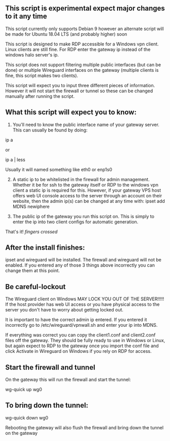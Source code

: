 ## This script is experimental expect major changes to it any time


This script currently only supports Debian 9 however an alternate script will be made for Ubuntu 18.04 LTS (and probably higher) soon


This script is designed to make RDP accessible for a Windows vpn client. Linux clients are still fine. For RDP enter the gateway ip instead of the windows halo server's ip.


This script does not support filtering multiple public interfaces (but can be done) or multiple Wireguard interfaces on the gateway (multiple clients is fine, this script makes two clients).


This script will expect you to input three different pieces of information. However it will not start the firewall or tunnel so these can be changed manually after running the script.


## What this script will expect you to know:


1. You'll need to know the public interface name of your gateway server. This can usually be found by doing:

ip a


or 

ip a | less


Usually it will named something like eth0 or enp1s0 




2. A static ip to be whitelisted in the firewall for admin management. Whether it be for ssh to the gateway itself or RDP to the windows vpn client a static ip is required for this. However, if your gateway VPS host offers web UI console access to the server through an account on their website, then the admin ip(s) can be changed at any time with: ipset add MDNS newiphere




3. The public ip of the gateway you run this script on. This is simply to enter the ip into two client configs for automatic generation.


That's it! *fingers crossed*


## After the install finishes:


ipset and wireguard will be installed. The firewall and wireguard will not be enabled. If you entered any of those 3 things above incorrectly you can change them at this point.



## Be careful-lockout

The Wireguard client on Windows MAY LOCK YOU OUT OF THE SERVER!!!!! If the host provider has web UI access or you have physical access to the server you don't have to worry about getting locked out.

It is important to have the correct admin ip entered. If you entered it incorrectly go to /etc/wireguard/vpnwall.sh and enter your ip into MDNS.

If everything was correct you can copy the client1.conf and client2.conf files off the gateway. They should be fully ready to use in Windows or Linux, but again expect to RDP to the gateway once you import the conf file and click Activate in Wireguard on Windows if you rely on RDP for access. 


## Start the firewall and tunnel


On the gateway this will run the firewall and start the tunnel:

wg-quick up wg0


## To bring down the tunnel:

wg-quick down wg0


Rebooting the gateway will also flush the firewall and bring down the tunnel on the gateway
